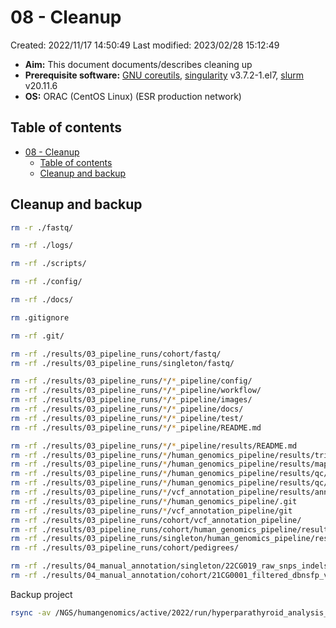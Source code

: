 # 08 - Cleanup

Created: 2022/11/17 14:50:49
Last modified: 2023/02/28 15:12:49

- **Aim:** This document documents/describes cleaning up
- **Prerequisite software:** [GNU coreutils](https://www.gnu.org/software/coreutils/), [singularity](https://docs.sylabs.io/guides/3.5/user-guide/index.html) v3.7.2-1.el7, [slurm](https://slurm.schedmd.com/overview.html) v20.11.6
- **OS:** ORAC (CentOS Linux) (ESR production network)

## Table of contents

- [08 - Cleanup](#08---cleanup)
  - [Table of contents](#table-of-contents)
  - [Cleanup and backup](#cleanup-and-backup)

## Cleanup and backup

```bash
rm -r ./fastq/

rm -rf ./logs/

rm -rf ./scripts/

rm -rf ./config/

rm -rf ./docs/

rm .gitignore

rm -rf .git/

rm -rf ./results/03_pipeline_runs/cohort/fastq/
rm -rf ./results/03_pipeline_runs/singleton/fastq/

rm -rf ./results/03_pipeline_runs/*/*_pipeline/config/
rm -rf ./results/03_pipeline_runs/*/*_pipeline/workflow/
rm -rf ./results/03_pipeline_runs/*/*_pipeline/images/
rm -rf ./results/03_pipeline_runs/*/*_pipeline/docs/
rm -rf ./results/03_pipeline_runs/*/*_pipeline/test/
rm -rf ./results/03_pipeline_runs/*/*_pipeline/README.md

rm -rf ./results/03_pipeline_runs/*/*_pipeline/results/README.md
rm -rf ./results/03_pipeline_runs/*/human_genomics_pipeline/results/trimmed/
rm -rf ./results/03_pipeline_runs/*/human_genomics_pipeline/results/mapped/*_recalibrated_chrs.txt
rm -rf ./results/03_pipeline_runs/*/human_genomics_pipeline/results/qc/fastqc/
rm -rf ./results/03_pipeline_runs/*/human_genomics_pipeline/results/qc/multiqc_data/
rm -rf ./results/03_pipeline_runs/*/vcf_annotation_pipeline/results/annotated/*.txt
rm -rf ./results/03_pipeline_runs/*/human_genomics_pipeline/.git
rm -rf ./results/03_pipeline_runs/*/vcf_annotation_pipeline/git
rm -rf ./results/03_pipeline_runs/cohort/vcf_annotation_pipeline/
rm -rf ./results/03_pipeline_runs/cohort/human_genomics_pipeline/results/called/
rm -rf ./results/03_pipeline_runs/singleton/human_genomics_pipeline/results/called/
rm -rf ./results/03_pipeline_runs/cohort/pedigrees/

rm -rf ./results/04_manual_annotation/singleton/22CG019_raw_snps_indels*
rm -rf ./results/04_manual_annotation/cohort/21CG0001_filtered_dbnsfp_vep_cadd_dbsnp_posteriors_denovo.multiallelicsites.vcf*

```

Backup project

```bash
rsync -av /NGS/humangenomics/active/2022/run/hyperparathyroid_analysis_20221102/ /NGS/clinicalgenomics/archive/2022/results/hyperparathyroid_analysis_20221102/
```
